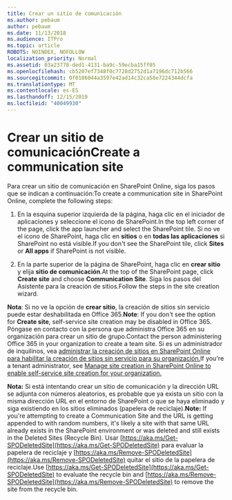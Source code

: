 ```yaml
---
title: Crear un sitio de comunicación
ms.author: pebaum
author: pebaum
ms.date: 11/13/2018
ms.audience: ITPro
ms.topic: article
ROBOTS: NOINDEX, NOFOLLOW
localization_priority: Normal
ms.assetid: 03a23778-ded1-4131-ba9c-59ecba15ff05
ms.openlocfilehash: cb5207ef7348f0c7728d2752d1a7196dc712b566
ms.sourcegitcommit: 0f0186044a3597e42ad14c32ca58e7224344dcfa
ms.translationtype: MT
ms.contentlocale: es-ES
ms.lasthandoff: 12/15/2019
ms.locfileid: "40049930"
---
```

# <a name="create-a-communication-site"></a><span data-ttu-id="09dfe-102">Crear un sitio de comunicación</span><span class="sxs-lookup"><span data-stu-id="09dfe-102">Create a communication site</span></span>

<span data-ttu-id="09dfe-103">Para crear un sitio de comunicación en SharePoint Online, siga los pasos que se indican a continuación:</span><span class="sxs-lookup"><span data-stu-id="09dfe-103">To create a communication site in SharePoint Online, complete the following steps:</span></span> 
  
1. <span data-ttu-id="09dfe-104">En la esquina superior izquierda de la página, haga clic en el iniciador de aplicaciones y seleccione el icono de SharePoint.</span><span class="sxs-lookup"><span data-stu-id="09dfe-104">In the top left corner of the page, click the app launcher and select the SharePoint tile.</span></span> <span data-ttu-id="09dfe-105">Si no ve el icono de SharePoint, haga clic en **sitios** o en **todas las aplicaciones** si SharePoint no está visible.</span><span class="sxs-lookup"><span data-stu-id="09dfe-105">If you don't see the SharePoint tile, click **Sites** or **All apps** if SharePoint is not visible.</span></span> 
    
2. <span data-ttu-id="09dfe-106">En la parte superior de la página de SharePoint, haga clic en **crear sitio** y elija **sitio de comunicación**.</span><span class="sxs-lookup"><span data-stu-id="09dfe-106">At the top of the SharePoint page, click **Create site** and choose **Communication Site**.</span></span> <span data-ttu-id="09dfe-107">Siga los pasos del Asistente para la creación de sitios.</span><span class="sxs-lookup"><span data-stu-id="09dfe-107">Follow the steps in the site creation wizard.</span></span> 
    
 <span data-ttu-id="09dfe-108">**Nota**: Si no ve la opción de **crear sitio**, la creación de sitios sin servicio puede estar deshabilitada en Office 365.</span><span class="sxs-lookup"><span data-stu-id="09dfe-108">**Note**: If you don't see the option for **Create site**, self-service site creation may be disabled in Office 365.</span></span> <span data-ttu-id="09dfe-109">Póngase en contacto con la persona que administra Office 365 en su organización para crear un sitio de grupo.</span><span class="sxs-lookup"><span data-stu-id="09dfe-109">Contact the person administering Office 365 in your organization to create a team site.</span></span> <span data-ttu-id="09dfe-110">Si es un administrador de inquilinos, vea [administrar la creación de sitios en SharePoint Online para habilitar la creación de sitios sin servicio para su organización.](https://go.microsoft.com/fwlink/?linkid=2018780)</span><span class="sxs-lookup"><span data-stu-id="09dfe-110">If you're a tenant administrator, see [Manage site creation in SharePoint Online to enable self-service site creation for your organization.](https://go.microsoft.com/fwlink/?linkid=2018780)</span></span>
  
 <span data-ttu-id="09dfe-111">**Nota:** Si está intentando crear un sitio de comunicación y la dirección URL se adjunta con números aleatorios, es probable que ya exista un sitio con la misma dirección URL en el entorno de SharePoint o que se haya eliminado y siga existiendo en los sitios eliminados (papelera de reciclaje).</span><span class="sxs-lookup"><span data-stu-id="09dfe-111">**Note:** If you're attempting to create a Communication Site and the URL is getting appended to with random numbers, it's likely a site with that same URL already exists in the SharePoint environment or was deleted and still exists in the Deleted Sites (Recycle Bin).</span></span> <span data-ttu-id="09dfe-112">Usar [https://aka.ms/Get-SPODeletedSite](https://aka.ms/Get-SPODeletedSite) para evaluar la papelera de reciclaje y [https://aka.ms/Remove-SPODeletedSite](https://aka.ms/Remove-SPODeletedSite) quitar el sitio de la papelera de reciclaje.</span><span class="sxs-lookup"><span data-stu-id="09dfe-112">Use [https://aka.ms/Get-SPODeletedSite](https://aka.ms/Get-SPODeletedSite) to evaluate the recycle bin and [https://aka.ms/Remove-SPODeletedSite](https://aka.ms/Remove-SPODeletedSite) to remove the site from the recycle bin.</span></span> 
  

